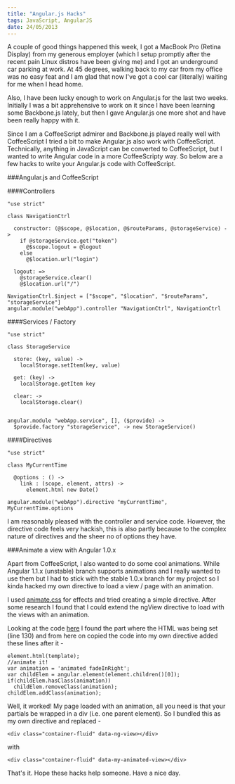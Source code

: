 ```yaml
--- 
title: "Angular.js Hacks"
tags: JavaScript, AngularJS
date: 24/05/2013
---
```


A couple of good things happened this week, I got a MacBook Pro (Retina Display) from my generous employer (which I setup promptly after the recent pain Linux distros have been giving me) and I got an underground car parking at work. At 45 degrees, walking back to my car from my office was no easy feat and I am glad that now I've got a cool car (literally) waiting for me when I head home.

Also, I have been lucky enough to work on Angular.js for the last two weeks. Initially I was a bit apprehensive to work on it since I have been learning some Backbone.js lately, but then I gave Angular.js one more shot and have been really happy with it.

Since I am a CoffeeScript admirer and Backbone.js played really well with CoffeeScript I tried a bit to make Angular.js also work with CoffeeScript. Technically, anything in JavaScript can be converted to CoffeeScript, but I wanted to write Angular code in a more CoffeeScripty way. So below are a few hacks to write your Angular.js code with CoffeeScript.

###Angular.js and CoffeeScript

####Controllers

    "use strict"

    class NavigationCtrl

      constructor: (@$scope, @$location, @$routeParams, @storageService) ->
        if @storageService.get("token")
          @$scope.logout = @logout
        else
          @$location.url("login")

      logout: =>
        @storageService.clear()
        @$location.url("/")

    NavigationCtrl.$inject = ["$scope", "$location", "$routeParams", "storageService"]
    angular.module("webApp").controller "NavigationCtrl", NavigationCtrl

####Services / Factory

    "use strict"

    class StorageService

      store: (key, value) ->
        localStorage.setItem(key, value)

      get: (key) ->
        localStorage.getItem key

      clear: ->
        localStorage.clear()


    angular.module "webApp.service", [], ($provide) ->
      $provide.factory "storageService", -> new StorageService()

####Directives

    "use strict"

    class MyCurrentTime

      @options : () ->
        link : (scope, element, attrs) ->
          element.html new Date()

    angular.module("webApp").directive "myCurrentTime", MyCurrentTime.options


I am reasonably pleased with the controller and service code. However, the directive code feels very hackish, this is also partly because to the complex nature of directives and the sheer no of options they have.

###Animate a view with Angular 1.0.x

Apart from CoffeeScript, I also wanted to do some cool animations. While Angular 1.1.x (unstable) branch supports animations and I really wanted to use them but I had to stick with the stable 1.0.x branch for my project so I kinda hacked my own directive to load a view / page with an animation. 

I used [animate.css](http://daneden.me/animate/) for effects and tried creating a simple directive. After some research I found that I could extend the ngView directive to load with the views with an animation.

Looking at the code [here](https://raw.github.com/angular/angular.js/v1.0.6/src/ng/directive/ngView.js) I found the part where the HTML was being set (line 130) and from here on copied the code into my own directive added these lines after it -

    element.html(template);
    //animate it!
    var animation = 'animated fadeInRight';
    var childElem = angular.element(element.children()[0]);
    if(childElem.hasClass(animation))
      childElem.removeClass(animation);
    childElem.addClass(animation);

Well, it worked! My page loaded with an animation, all you need is that your partials be wrapped in a div (i.e. one parent element). So I bundled this as my own directive and replaced -

    <div class="container-fluid" data-ng-view></div>

with

    <div class="container-fluid" data-my-animated-view></div>

That's it. Hope these hacks help someone. Have a nice day.